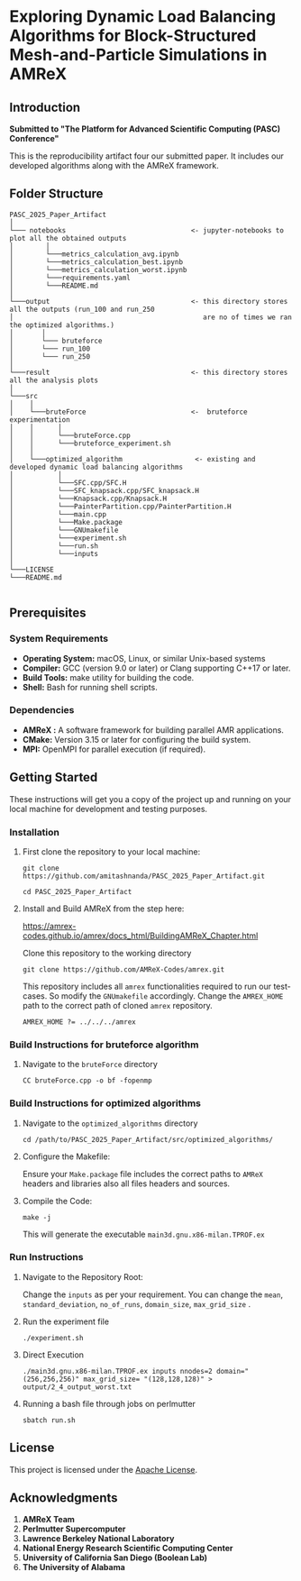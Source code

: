 # Exploring Dynamic Load Balancing Algorithms for Block-Structured Mesh-and-Particle Simulations in AMReX



## **Introduction**


**Submitted to "The Platform for Advanced Scientific Computing (PASC) Conference"**

This is the reproducibility artifact four our submitted paper. It includes our developed algorithms along with the AMReX framework. 

<!-- ## **Abstract** -->

<!-- Load balancing is a critical requirement for successful large-scale HPC simulations. However, traditional load-balancing strategies have competing limitations. In this research, we explore dynamic novel hybrid load balancing algorithms, starting with Bruteforce and then Knapsack and SFC, and then combining both Knapsack and SFC and SFC Painter Partition. The result stated that the Painter SFC method is the optimal algorithm for real-world applications. Initial investigations into building this algorithm are outlined as the first steps toward applying this novel algorithm to a WarpX simulation. -->

<!-- ## **Background** -->

<!-- **What is AMReX**

AMReX is the block-structured adaptive mesh refinement (AMR) software framework for solving partial differential
equations (PDEs).

• AMR is a common cause of load imbalance during simulations. Multi-level meshes lead to complex load distributions that require careful balancing to obtain optimal runtime.

• AMReX provides the necessary tools to manage and optimize computational meshes, particles, parallel processing, input/output, and visualization for high-performance simulations. -->


<!-- 
**What is Load Balancing**

• Load balancing is a process of distributing computational tasks evenly across available processors or nodes to maximize   efficiency and minimize idle time.

• AMReX provides Space-filling curve and Knapsack load balancing algorithms.


![alt text](./result/perlmutter.png) -->

## **Folder Structure**

```
PASC_2025_Paper_Artifact
│
└─── notebooks                               <- jupyter-notebooks to plot all the obtained outputs         
│        │ 
│        └───metrics_calculation_avg.ipynb           
│        └───metrics_calculation_best.ipynb
│        └───metrics_calculation_worst.ipynb
│        └───requirements.yaml
│        └───README.md
│
└───output                                   <- this directory stores all the outputs (run_100 and run_250 
│                                               are no of times we ran the optimized algorithms.)                            
│       │ 
│       └─── bruteforce
│       └─── run_100
│       └─── run_250
│
└───result                                   <- this directory stores all the analysis plots  
│
└───src
│    │ 
│    └───bruteForce                          <-  bruteforce experimentation     
│    │      │ 
│    │      └───bruteForce.cpp
│    │      └───bruteforce_experiment.sh
│    │  
│    └───optimized_algorithm                  <- existing and developed dynamic load balancing algorithms
│           │ 
│           └───SFC.cpp/SFC.H
│           └───SFC_knapsack.cpp/SFC_knapsack.H
│           └───Knapsack.cpp/Knapsack.H
│           └───PainterPartition.cpp/PainterPartition.H
│           └───main.cpp
│           └───Make.package
│           └───GNUmakefile 
│           └───experiment.sh
│           └───run.sh
│           └───inputs  
│     
└───LICENSE
└───README.md
    
```

## **Prerequisites**

### **System Requirements**

- **Operating System:** macOS, Linux, or similar Unix-based systems
- **Compiler:** GCC (version 9.0 or later) or Clang supporting C++17 or later.
- **Build Tools:** make utility for building the code.
- **Shell:** Bash for running shell scripts.

### **Dependencies**

- **AMReX :** A software framework for building parallel AMR applications.
- **CMake:** Version 3.15 or later for configuring the build system.
- **MPI:** OpenMPI for parallel execution (if required). 




   
## **Getting Started**

These instructions will get you a copy of the project up and running on your local machine for development and testing purposes.

### **Installation**

1. First clone the repository to your local machine:
   ```
   git clone https://github.com/amitashnanda/PASC_2025_Paper_Artifact.git

   cd PASC_2025_Paper_Artifact

   ```
2. Install and Build AMReX from the step here:

   https://amrex-codes.github.io/amrex/docs_html/BuildingAMReX_Chapter.html

   Clone this repository to the working directory

   ```
   git clone https://github.com/AMReX-Codes/amrex.git

   ```
   This repository includes all ```amrex``` functionalities required to run our test-cases. So modify the ```GNUmakefile``` accordingly. Change the ```AMREX_HOME``` path to the correct path of cloned ```amrex``` repository. 

   ```
   AMREX_HOME ?= ../../../amrex

   ```

### **Build Instructions for bruteforce algorithm**

1. Navigate to the ```bruteForce``` directory

   ```
   CC bruteForce.cpp -o bf -fopenmp

   ```

### **Build Instructions for optimized algorithms**

1. Navigate to the ```optimized_algorithms``` directory

   ```
   cd /path/to/PASC_2025_Paper_Artifact/src/optimized_algorithms/

   ```
2. Configure the Makefile:

   Ensure your ```Make.package``` file includes the correct paths to ```AMReX``` headers and libraries also all files headers and sources. 

3. Compile the Code:

   ```
   make -j 

   ```
   This will generate the executable ```main3d.gnu.x86-milan.TPROF.ex ```

### **Run Instructions**

1. Navigate to the Repository Root:

   Change the ```inputs``` as per your requirement. You can change the ```mean```, ```standard_deviation```, ```no_of_runs```, ```domain_size```, ```max_grid_size``` . 

2. Run the experiment file

   ```
   ./experiment.sh

   ```
3. Direct Execution

   ```
   ./main3d.gnu.x86-milan.TPROF.ex inputs nnodes=2 domain="(256,256,256)" max_grid_size= "(128,128,128)" > output/2_4_output_worst.txt

   ```

4. Running a bash file through jobs on perlmutter

   ```
   sbatch run.sh 

   ```


<!-- ## **Contributing**

1. Fork the Repository:

   Click the "Fork" button on the top right of the repository page.

2. Clone Your Fork:
   ```
   git clone https://github.com/yourusername/PASC_2025_Paper_Artifact.git

   cd PASC_2025_Paper_Artifact

   ```
3. Create a New Branch:

   ```
   git checkout -b feature/YourFeatureName

   ```
4. Make Your Changes: 

   Implement your feature or bug fix.

5. Commit Your Changes:

   ```
   git commit -m "Add feature: YourFeatureDescription"

   ```

6. Push to Your Fork:

   ```
   git push origin feature/YourFeatureName

   ``` -->

## **License**

This project is licensed under the [Apache License](LICENSE).



## **Acknowledgments**

1. **AMReX Team**
2. **Perlmutter Supercomputer**
3. **Lawrence Berkeley National Laboratory**
4. **National Energy Research Scientific Computing Center**
5. **University of California San Diego (Boolean Lab)**
6. **The University of Alabama**








